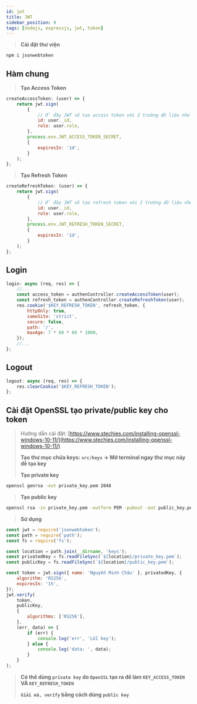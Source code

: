 ```yaml
---
id: jwt
title: JWT
sidebar_position: 9
tags: [nodejs, expressjs, jwt, token]
---
```


> **Cài đặt thư viện**

```bash
npm i jsonwebtoken
```

## Hàm chung

> **Tạo Access Token**

```js
createAccessToken: (user) => {
    return jwt.sign(
        {
            // Ở đây JWT sẽ tạo access token với 2 trường dữ liệu như bên dưới
            id: user._id,
            role: user.role,
        },
        process.env.JWT_ACCESS_TOKEN_SECRET,
        {
            expiresIn: '1d',
        }
    );
};
```

> **Tạo Refresh Token**

```js
createRefreshToken: (user) => {
    return jwt.sign(
        {
            // Ở đây JWT sẽ tạo refresh token với 2 trường dữ liệu như bên dưới
            id: user._id,
            role: user.role,
        },
        process.env.JWT_REFRESH_TOKEN_SECRET,
        {
            expiresIn: '1d',
        }
    );
};
```

## Login

```js
login: async (req, res) => {
    //...
    const access_token = authenController.createAccessToken(user);
    const refresh_token = authenController.createRefreshToken(user);
    res.cookie('$KEY_REFRESH_TOKEN', refresh_token, {
        httpOnly: true,
        sameSite: 'strict',
        secure: false,
        path: '/',
        maxAge: 7 * 60 * 60 * 1000,
    });
    //...
};
```

## Logout

```js
logout: async (req, res) => {
    res.clearCookie('$KEY_REFRESH_TOKEN');
};
```

## Cài đặt OpenSSL tạo private/public key cho token

> Hướng dẫn cài đặt: [https://www.stechies.com/installing-openssl-windows-10-11/](https://www.stechies.com/installing-openssl-windows-10-11/)
>
> **Tạo thư mục chứa keys: `src/keys` → Mở terminal ngay thư mục này để tạo key**
>
> **Tạo private key**

```bash
openssl genrsa -out private_key.pem 2048
```

> **Tạo public key**

```bash
openssl rsa -in private_key.pem -outform PEM -pubout -out public_key.pem
```

> **Sử dụng**

```js
const jwt = require('jsonwebtoken');
const path = require('path');
const fs = require('fs');

const location = path.join(__dirname, 'keys');
const privatedKey = fs.readFileSync(`${location}/private_key.pem`);
const publicKey = fs.readFileSync(`${location}/public_key.pem`);

const token = jwt.sign({ name: 'Nguyễn Minh Châu' }, privatedKey, {
    algorithm: 'RS256',
    expiresIn: '1h',
});
jwt.verify(
    token,
    publicKey,
    {
        algorithms: ['RS256'],
    },
    (err, data) => {
        if (err) {
            console.log('err', 'Lỗi key');
        } else {
            console.log('data: ', data);
        }
    }
);
```

> **Có thể dùng `private key` do `OpenSSL` tạo ra để làm `KEY_ACCESS_TOKEN` VÀ `KEY_REFRESH_TOKEN`**
>
> **`Giải mã, verify` bằng cách dùng `public key`**
